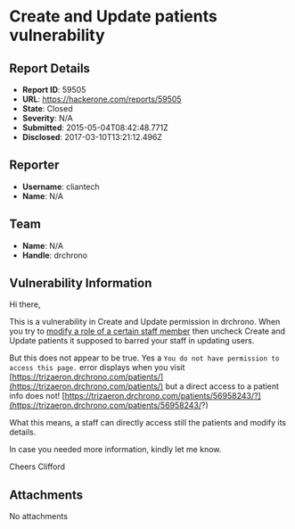 # Create and Update patients vulnerability

## Report Details
- **Report ID**: 59505
- **URL**: https://hackerone.com/reports/59505
- **State**: Closed
- **Severity**: N/A
- **Submitted**: 2015-05-04T08:42:48.771Z
- **Disclosed**: 2017-03-10T13:21:12.496Z

## Reporter
- **Username**: cliantech
- **Name**: N/A

## Team
- **Name**: N/A
- **Handle**: drchrono

## Vulnerability Information
Hi there,

This is a vulnerability in Create and Update permission in drchrono. When you try to [modify a role of a certain staff member](https://trizaeron.drchrono.com/permissions/#staff) then uncheck Create and Update patients it supposed to barred your staff in updating users.

But this does not appear to be true. Yes a ``You do not have permission to access this page.`` error displays when you visit [https://trizaeron.drchrono.com/patients/](https://trizaeron.drchrono.com/patients/) but a direct access to a patient info does not! [https://trizaeron.drchrono.com/patients/56958243/?](https://trizaeron.drchrono.com/patients/56958243/?)

What this means, a staff can directly access still the patients and modify its details. 

In case you needed more information, kindly let me know.

Cheers
Clifford

## Attachments
No attachments
